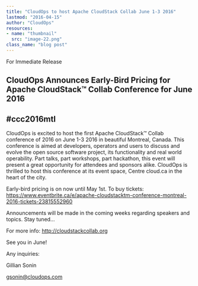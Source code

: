 ```yaml
---
title: "CloudOps to host Apache CloudStack Collab June 1-3 2016"
lastmod: "2016-04-15"
author: "CloudOps"
resources:
- name: "thumbnail"
  src: "image-22.png"
class_name: "blog post"
---
```


<p><span style="font-weight: 400;">For Immediate Release</span></p>

<h2><b>CloudOps Announces Early-Bird Pricing for Apache CloudStack™ Collab Conference for June 2016</b></h2>
<h2><b>#ccc2016mtl</b></h2>

<p>CloudOps is excited to host the first Apache CloudStack™ Collab conference of 2016 on June 1-3 2016 in beautiful Montreal, Canada. This conference is aimed at developers, operators and users to discuss and evolve the open source software project, its functionality and real world operability. Part talks, part workshops, part hackathon, this event will present a great opportunity for attendees and sponsors alike. CloudOps is thrilled to host this conference at its event space, Centre cloud.ca in the heart of the city.</p>

<p><span style="font-weight: 400;">Early-bird pricing is on now until May 1st. To buy tickets: </span><a href="https://www.eventbrite.ca/e/apache-cloudstacktm-conference-montreal-2016-tickets-23815552960"><span style="font-weight: 400;">https://www.eventbrite.ca/e/apache-cloudstacktm-conference-montreal-2016-tickets-23815552960</span></a></p>

<p>Announcements will be made in the coming weeks regarding speakers and topics. Stay tuned…</p>

<p><span style="font-weight: 400;">For more info: </span><a href="http://cloudstackcollab.org"><span style="font-weight: 400;">http://cloudstackcollab.org</span></a></p>

<p>See you in June!</p>

<p><span style="font-weight: 400;">Any inquiries:</span></p>

<p><span style="font-weight: 400;">Gillian Sonin</span></p>

<p><a href="mailto:gsonin@cloudops.com"><span style="font-weight: 400;">gsonin@cloudops.com</span></a></p>